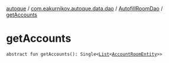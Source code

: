 [autoque](../../index.md) / [com.eakurnikov.autoque.data.dao](../index.md) / [AutofillRoomDao](index.md) / [getAccounts](./get-accounts.md)

# getAccounts

`abstract fun getAccounts(): Single<`[`List`](https://kotlinlang.org/api/latest/jvm/stdlib/kotlin.collections/-list/index.html)`<`[`AccountRoomEntity`](../../com.eakurnikov.autoque.data.entity/-account-room-entity/index.md)`>>`